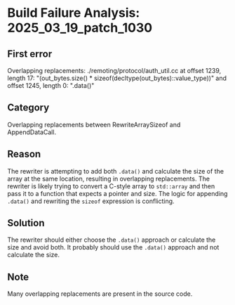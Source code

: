 # Build Failure Analysis: 2025_03_19_patch_1030

## First error

Overlapping replacements: ./remoting/protocol/auth_util.cc at offset 1239, length 17: "(out_bytes.size() * sizeof(decltype(out_bytes)::value_type))" and offset 1245, length 0: ".data()"

## Category
Overlapping replacements between RewriteArraySizeof and AppendDataCall.

## Reason
The rewriter is attempting to add both `.data()` and calculate the size of the array at the same location, resulting in overlapping replacements. The rewriter is likely trying to convert a C-style array to `std::array` and then pass it to a function that expects a pointer and size. The logic for appending `.data()` and rewriting the `sizeof` expression is conflicting.

## Solution
The rewriter should either choose the `.data()` approach or calculate the size and avoid both. It probably should use the `.data()` approach and not calculate the size.

## Note
Many overlapping replacements are present in the source code.